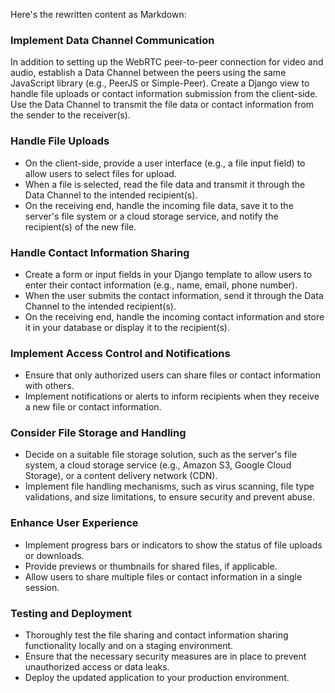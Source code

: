 Here's the rewritten content as Markdown:

### Implement Data Channel Communication

In addition to setting up the WebRTC peer-to-peer connection for video and audio, establish a Data Channel between the peers using the same JavaScript library (e.g., PeerJS or Simple-Peer). Create a Django view to handle file uploads or contact information submission from the client-side. Use the Data Channel to transmit the file data or contact information from the sender to the receiver(s).

### Handle File Uploads

- On the client-side, provide a user interface (e.g., a file input field) to allow users to select files for upload.
- When a file is selected, read the file data and transmit it through the Data Channel to the intended recipient(s).
- On the receiving end, handle the incoming file data, save it to the server's file system or a cloud storage service, and notify the recipient(s) of the new file.

### Handle Contact Information Sharing

- Create a form or input fields in your Django template to allow users to enter their contact information (e.g., name, email, phone number).
- When the user submits the contact information, send it through the Data Channel to the intended recipient(s).
- On the receiving end, handle the incoming contact information and store it in your database or display it to the recipient(s).

### Implement Access Control and Notifications

- Ensure that only authorized users can share files or contact information with others.
- Implement notifications or alerts to inform recipients when they receive a new file or contact information.

### Consider File Storage and Handling

- Decide on a suitable file storage solution, such as the server's file system, a cloud storage service (e.g., Amazon S3, Google Cloud Storage), or a content delivery network (CDN).
- Implement file handling mechanisms, such as virus scanning, file type validations, and size limitations, to ensure security and prevent abuse.

### Enhance User Experience

- Implement progress bars or indicators to show the status of file uploads or downloads.
- Provide previews or thumbnails for shared files, if applicable.
- Allow users to share multiple files or contact information in a single session.

### Testing and Deployment

- Thoroughly test the file sharing and contact information sharing functionality locally and on a staging environment.
- Ensure that the necessary security measures are in place to prevent unauthorized access or data leaks.
- Deploy the updated application to your production environment.